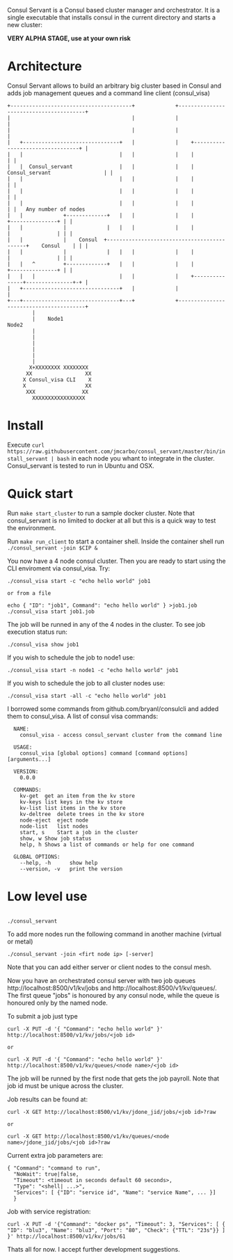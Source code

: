 Consul Servant is a Consul based cluster manager and orchestrator. It is a single executable that
installs consul in the current directory and starts a new cluster:

**VERY ALPHA STAGE, use at your own risk**

# Architecture

Consul Servant allows to build an arbitrary big cluster based in Consul and adds job management queues
and a command line client (consul_visa)

```
+---------------------------------------+             +----------------------------------------+                            
|                                       |             |                                        |                            
|                                       |             |                                        |                            
|   +-------------------------------+   |             |    +---------------------------------+ |                            
|   |                               |   |             |    |                                 | |                            
|   |  Consul_servant               |   |             |    |  Consul_servant                 | |                            
|   |                               |   |             |    |                                 | |                            
|   |                               |   |             |    |                                 | |                            
|   |                               |   |             |    |                                 | |   Any number of nodes
|   |             +-------------+   |   |             |    |               +---------------+ | |                            
|   |             |             |   |   |             |    |               |               | | |                            
|   |             |    Consul  +--------------------------------------------+    Consul    | | |                            
|   |             |             |   |   |             |    |               |               | | |                            
|   |   ^         +-------------+   |   |             |    |               +---------------+ | |                            
|   |   |                           |   |             |    +---------------+---------------+-+ |                            
|   +-------------------------------+   |             |                                        |                            
+---+-------------------------------+---+             +----------------------------------------+                            
        |                                                                                                                   
        |    Node1                                                        Node2                                             
        |                                                                                                                   
        |                                                                                                                   
        |                                                                                                                   
        |                                                                                                                   
        |                                                                                                                   
        |                                                                                                                   
       X+XXXXXXXX XXXXXXXX                                                                                                  
      XX                 XX                                                                                                 
     X Consul_visa CLI    X                                                                                                 
     X                   XX                                                                                                 
      XXX               XX                                                                                                  
        XXXXXXXXXXXXXXXXX                                                                                                   
```

# Install

Execute `curl https://raw.githubusercontent.com/jmcarbo/consul_servant/master/bin/install_servant | bash` in each node you whant to 
integrate in the cluster. 
Consul_servant is tested to run in Ubuntu and OSX.

# Quick start
Run `make start_cluster` to run a sample docker cluster. Note that consul_servant is no limited to docker at all
but this is a quick way to test the environment.

Run `make run_client` to start a container shell. Inside the container shell run `./consul_servant -join $CIP &`

You now have a 4 node consul cluster. Then you are ready to start using the CLI enviroment via consul_visa. Try:

```
./consul_visa start -c "echo hello world" job1

or from a file

echo { "ID": "job1", Command": "echo hello world" } >job1.job
./consul_visa start job1.job

```

The job will be runned in any of the 4 nodes in the cluster. To see job execution status run:

```
./consul_visa show job1
```

If you wish to schedule the job to node1 use:


```
./consul_visa start -n node1 -c "echo hello world" job1

```

If you wish to schedule the job to all cluster nodes use:

```
./consul_visa start -all -c "echo hello world" job1
```

I borrowed some commands from github.com/bryanl/consulcli and added them to consul_visa. A list of consul visa commands:

```
  NAME:
    consul_visa - access consul_servant cluster from the command line

  USAGE:
    consul_visa [global options] command [command options] [arguments...]

  VERSION:
    0.0.0

  COMMANDS:
    kv-get	get an item from the kv store
    kv-keys	list keys in the kv store
    kv-list	list items in the kv store
    kv-deltree	delete trees in the kv store
    node-eject	eject node
    node-list	list nodes
    start, s	Start a job in the cluster
    show, w	Show job status
    help, h	Shows a list of commands or help for one command

  GLOBAL OPTIONS:
    --help, -h		show help
    --version, -v	print the version
```

# Low level use


```

./consul_servant

```

To add more nodes run the following command in another machine (virtual or metal)

```
./consul_servant -join <firt node ip> [-server]
```

Note that you can add either server or client nodes to the consul mesh.

Now you have an orchestrated consul server with two job queues http://localhost:8500/v1/kv/jobs and 
http://localhost:8500/v1/kv/queues/<node name>. The first queue "jobs" is honoured by any consul node, while
the <node name> queue is honoured only by the named node.

To submit a job just type

```
curl -X PUT -d '{ "Command": "echo hello world" }' http://localhost:8500/v1/kv/jobs/<job id>

or 

curl -X PUT -d '{ "Command": "echo hello world" }' http://localhost:8500/v1/kv/queues/<node name>/<job id>
```

The job will be runned by the first node that gets the job payroll. Note that job id must be unique across the cluster.

Job results can be found at:

```
curl -X GET http://localhost:8500/v1/kv/jdone_jid/jobs/<job id>?raw

or

curl -X GET http://localhost:8500/v1/kv/queues/<node name>/jdone_jid/jobs/<job id>?raw
```

Current extra job parameters are:

```
{ "Command": "command to run", 
  "NoWait": true|false, 
  "Timeout": <timeout in seconds default 60 seconds>,
  "Type": "<shell| ...>",
  "Services": [ {"ID": "service id", "Name": "service Name", ... }]
  }
```

Job with service registration:

```
curl -X PUT -d '{"Command": "docker ps", "Timeout": 3, "Services": [ { "ID": "blu3", "Name": "blu3", "Port": "80", "Check": {"TTL": "23s"}} ] }' http://localhost:8500/v1/kv/jobs/61
```

Thats all for now. I accept further development suggestions. 


